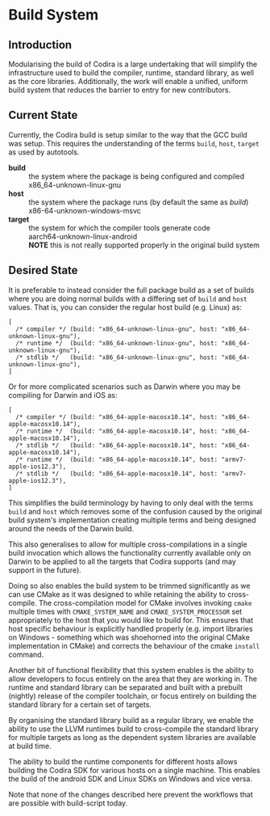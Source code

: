 # Build System

## Introduction

Modularising the build of Codira is a large undertaking that will simplify the
infrastructure used to build the compiler, runtime, standard library, as well
as the core libraries.  Additionally, the work will enable a unified, uniform
build system that reduces the barrier to entry for new contributors.

## Current State

Currently, the Codira build is setup similar to the way that the GCC build was
setup.  This requires the understanding of the terms `build`, `host`, `target`
as used by autotools.

<dl>
  <dt><strong>build</strong></dt>
  <dd>the system where the package is being configured and compiled<br/>
    x86_64-unknown-linux-gnu
  </dd>
  <dt><strong>host</strong></dt>
  <dd>the system where the package runs (by default the same as <i>build</i>)<br/>
    x86-64-unknown-windows-msvc
  </dd>
  <dt><strong>target</strong></dt>
  <dd>the system for which the compiler tools generate code<br/>
  aarch64-unknown-linux-android<br/>
  <strong>NOTE</strong> this is not really supported properly in the original
  build system
  </dd>
</dl>

## Desired State

It is preferable to instead consider the full package build as a set of builds
where you are doing normal builds with a differing set of `build` and `host`
values.  That is, you can consider the regular host build (e.g. Linux) as:

```Codira
[
  /* compiler */ (build: "x86_64-unknown-linux-gnu", host: "x86_64-unknown-linux-gnu"),
  /* runtime */  (build: "x86_64-unknown-linux-gnu", host: "x86_64-unknown-linux-gnu"),
  /* stdlib */   (build: "x86_64-unknown-linux-gnu", host: "x86_64-unknown-linux-gnu"),
]
```

Or for more complicated scenarios such as Darwin where you may be compiling for
Darwin and iOS as:

```Codira
[
  /* compiler */ (build: "x86_64-apple-macosx10.14", host: "x86_64-apple-macosx10.14"),
  /* runtime */  (build: "x86_64-apple-macosx10.14", host: "x86_64-apple-macosx10.14"),
  /* stdlib */   (build: "x86_64-apple-macosx10.14", host: "x86_64-apple-macosx10.14"),
  /* runtime */  (build: "x86_64-apple-macosx10.14", host: "armv7-apple-ios12.3"),
  /* stdlib */   (build: "x86_64-apple-macosx10.14", host: "armv7-apple-ios12.3"),
]
```

This simplifies the build terminology by having to only deal with the terms
`build` and `host` which removes some of the confusion caused by the original
build system's implementation creating multiple terms and being designed around
the needs of the Darwin build.

This also generalises to allow for multiple cross-compilations in a single build
invocation which allows the functionality currently available only on Darwin to
be applied to all the targets that Codira supports (and may support in the
future).

Doing so also enables the build system to be trimmed significantly as we can use
CMake as it was designed to while retaining the ability to cross-compile.  The
cross-compilation model for CMake involves invoking `cmake` multiple times with
`CMAKE_SYSTEM_NAME` and `CMAKE_SYSTEM_PROCESSOR` set appropriately to the host
that you would like to build for.  This ensures that host specific behaviour is
explicitly handled properly (e.g. import libraries on Windows - something which
was shoehorned into the original CMake implementation in CMake) and corrects the
behaviour of the cmake `install` command.

Another bit of functional flexibility that this system enables is the ability to
allow developers to focus entirely on the area that they are working in.  The
runtime and standard library can be separated and built with a prebuilt
(nightly) release of the compiler toolchain, or focus entirely on building the
standard library for a certain set of targets.

By organising the standard library build as a regular library, we enable the
ability to use the LLVM runtimes build to cross-compile the standard library for
multiple targets as long as the dependent system libraries are available at
build time.

The ability to build the runtime components for different hosts allows building
the Codira SDK for various hosts on a single machine.  This enables the build of
the android SDK and Linux SDKs on Windows and vice versa.

Note that none of the changes described here prevent the workflows that are
possible with build-script today.


